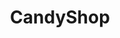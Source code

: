 <html lang="en">
  <head>
  </head>
  
  <body>
    <header>
      <h1>CandyShop</h1>
    </header>
  </body>
  
  
</html>
